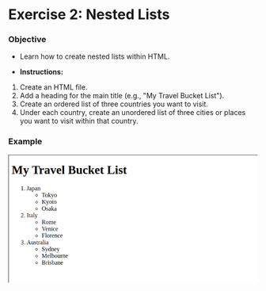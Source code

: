 # Exercise 2: Nested Lists
### Objective
- Learn how to create nested lists within HTML.

- **Instructions:**
1. Create an HTML file.
2. Add a heading for the main title (e.g., "My Travel Bucket List").
3. Create an ordered list of three countries you want to visit.
4. Under each country, create an unordered list of three cities or places you want to visit within that country.

### Example
![Travel Bucket List](../images/img2.png)
